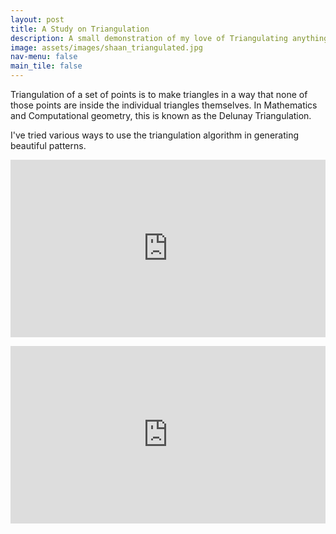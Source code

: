 ```yaml
---
layout: post
title: A Study on Triangulation
description: A small demonstration of my love of Triangulating anything and everything
image: assets/images/shaan_triangulated.jpg
nav-menu: false
main_tile: false
---
```

<style>
	*.videoWrapper {
		position: relative;
		padding-bottom: 56.25%; /* 16:9 */
		height: 0;
	}
	*.videoWrapper iframe {
		position: absolute;
		top: 0;
		left: 0;
		width: 100%;
		height: 100%;
	}
}
</style>
<p>Triangulation of a set of points is to make triangles in a way that none of those points are inside the individual triangles themselves. In Mathematics and Computational geometry, this is known as the Delunay Triangulation.</p>
<p>I've tried various ways to use the triangulation algorithm in generating beautiful patterns.</p>

<!-- <div class="videoWrapper">
  <iframe width="560" height="315" src="https://www.youtube.com/embed/r9JzMWXTGwQ" frameborder="0" allow="accelerometer; autoplay; encrypted-media; gyroscope; picture-in-picture" allowfullscreen></iframe>
</div>
<p> -->

<style>
	*.videoWrapper {
		position: relative;
		padding-bottom: 56.25%; /* 16:9 */
		height: 0;
	}
	*.videoWrapper iframe {
		position: absolute;
		top: 0;
		left: 0;
		width: 100%;
		height: 100%;
	}
}
</style>
<style> iframe{ border: none; } </style>
<div class="videoWrapper" style="--aspect-ratio: 2 / 4;">
    <iframe 
        src="https://tahsintariq.github.io/p5js/P5_Sketches/P5_Web_Collection/Delunay_triangulation"
        data-position="center center">
    </iframe>
</div>
<p>
</p>

</p>
<div class="videoWrapper" style="--aspect-ratio: 3 / 4;">
<iframe src="https://www.youtube.com/embed/fY4qkfjJo6A" alt="" data-position="center center" /></iframe>
</div>
